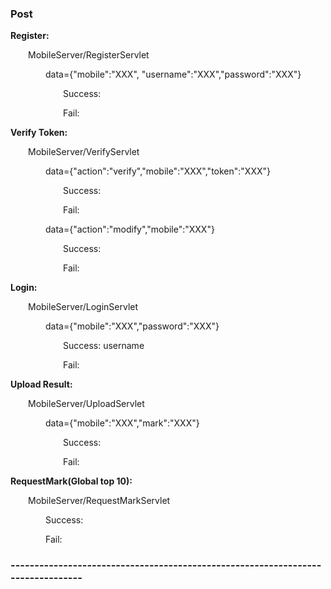 ### Post

**Register:**

&emsp;&emsp;MobileServer/RegisterServlet

&emsp;&emsp;&emsp;&emsp;data={"mobile":"XXX", "username":"XXX","password":"XXX"}

&emsp;&emsp;&emsp;&emsp;&emsp;&emsp;Success:

&emsp;&emsp;&emsp;&emsp;&emsp;&emsp;Fail:

**Verify Token:**

&emsp;&emsp;MobileServer/VerifyServlet

&emsp;&emsp;&emsp;&emsp;data={"action":"verify","mobile":"XXX","token":"XXX"}

&emsp;&emsp;&emsp;&emsp;&emsp;&emsp;Success:

&emsp;&emsp;&emsp;&emsp;&emsp;&emsp;Fail:

&emsp;&emsp;&emsp;&emsp;data={"action":"modify","mobile":"XXX"}

&emsp;&emsp;&emsp;&emsp;&emsp;&emsp;Success:

&emsp;&emsp;&emsp;&emsp;&emsp;&emsp;Fail:

**Login:**

&emsp;&emsp;MobileServer/LoginServlet

&emsp;&emsp;&emsp;&emsp;data={"mobile":"XXX","password":"XXX"}

&emsp;&emsp;&emsp;&emsp;&emsp;&emsp;Success: username

&emsp;&emsp;&emsp;&emsp;&emsp;&emsp;Fail:

**Upload Result:**

&emsp;&emsp;MobileServer/UploadServlet

&emsp;&emsp;&emsp;&emsp;data={"mobile":"XXX","mark":"XXX"}

&emsp;&emsp;&emsp;&emsp;&emsp;&emsp;Success:

&emsp;&emsp;&emsp;&emsp;&emsp;&emsp;Fail:

**RequestMark(Global top 10):**

&emsp;&emsp;MobileServer/RequestMarkServlet

&emsp;&emsp;&emsp;&emsp;Success:

&emsp;&emsp;&emsp;&emsp;Fail:

### --------------------------------------------------------------------------------


